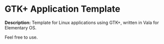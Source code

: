 # GTK+ Application Template
**Description:** Template for Linux applications using GTK+, written in Vala for Elementary OS.

Feel free to use.
